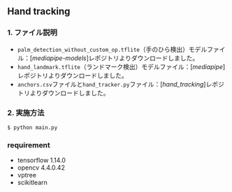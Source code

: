 ## Hand tracking

### 1. ファイル説明
- `palm_detection_without_custom_op.tflite`（手のひら検出）モデルファイル：[*mediapipe-models*]レポジトリよりダウンロードしました。
- `hand_landmark.tflite`（ランドマーク検出）モデルファイル：[*mediapipe*]レポジトリよりダウンロードしました。
- `anchors.csv`ファイルと`hand_tracker.py`ファイル：[*hand_tracking*]レポジトリよりダウンロードしました。

### 2. 実施方法
```
$ python main.py
```

### requirement
- tensorflow 1.14.0
- opencv 4.4.0.42
- vptree
- scikitlearn
